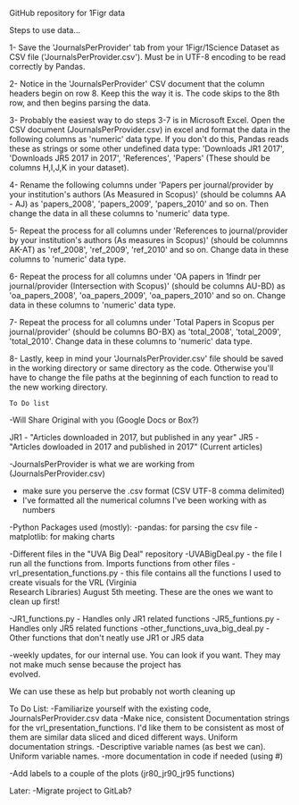GitHub repository for 1Figr data


Steps to use data...

1- Save the 'JournalsPerProvider' tab from your 1Figr/1Science Dataset as CSV file ('JournalsPerProvider.csv').  Must be in 
UTF-8 encoding to be read correctly by Pandas.

2- Notice in the 'JournalsPerProvider' CSV document that the column headers begin on row 8. Keep this the way it is. The code 
skips to the 8th row, and then begins parsing the data.

3- Probably the easiest way to do steps 3-7 is in Microsoft Excel. Open the CSV document (JournalsPerProvider.csv) in excel and 
format the data in the following columns as 'numeric' data type. If you don't do this, Pandas reads these as strings or some 
other undefined data type:
'Downloads JR1 2017', 'Downloads JR5 2017 in 2017', 'References', 'Papers' (These should be columns H,I,J,K in your dataset).

4- Rename the following columns under 'Papers per journal/provider by your institution's authors (As Measured in Scopus)' 
(should be columns AA - AJ) as 'papers_2008', 'papers_2009', 'papers_2010' and so on. Then change the data in all these 
columns to 'numeric' data type.

5- Repeat the process for all columns under 'References to journal/provider by your institution's authors (As measures in 
Scopus)' (should be columnns AK-AT) as 'ref_2008', 'ref_2009', 'ref_2010' and so on. Change data in these columns to 
'numeric' data type.

6- Repeat the process for all columns under 'OA papers in 1findr per journal/provider (Intersection with Scopus)' (should be 
columns AU-BD) as 'oa_papers_2008', 'oa_papers_2009', 'oa_papers_2010' and so on. Change data in these columns to 'numeric' 
data type.

7- Repeat the process for all columns under 'Total Papers in Scopus per journal/provider' (should be columns BO-BX) as 
'total_2008', 'total_2009', 'total_2010'. Change data in these columns to 'numeric' data type.

8- Lastly, keep in mind your 'JournalsPerProvider.csv' file should be saved in the working directory or same directory as the 
code. Otherwise you'll have to change the file paths at the beginning of each function to read to the new working directory. 








~~~~~~~~~
To Do list
~~~~~~~~~
-Will Share Original with you (Google Docs or Box?)

JR1 - "Articles downloaded in 2017, but published in any year"
JR5 - "Articles dowloaded in 2017 and published in 2017" (Current articles)

-JournalsPerProvider is what we are working from (JournalsPerProvider.csv)
  - make sure you perserve the .csv format (CSV UTF-8 comma delimited)
  - I've formatted all the numerical columns I've been working with as numbers
  
-Python Packages used (mostly):
  -pandas: for parsing the csv file
  -matplotlib: for making charts
  
-Different files in the "UVA Big Deal" repository
  -UVABigDeal.py - the file I run all the functions from. Imports functions from other files
  -vrl_presentation_functions.py - this file contains all the functions I used to create visuals for the VRL (Virginia         
                                   Research Libraries) August 5th meeting. These are the ones we want to clean up first!
                                   
  -JR1_functions.py - Handles only JR1 related functions
  -JR5_funtions.py - Handles only JR5 related functions
  -other_functions_uva_big_deal.py - Other functions that don't neatly use JR1 or JR5 data
  
  -weekly updates, for our internal use. You can look if you want. They may not make much sense because the project has     
  evolved.
  
  We can use these as help but probably not worth cleaning up


To Do List:
-Familiarize yourself with the existing code, JournalsPerProvider.csv data
-Make nice, consistent Documentation strings for the vrl_presentation_functions. I'd like them to be consistent as most of 
them are similar data sliced and diced different ways. Uniform documentation strings.
-Descriptive variable names (as best we can). Uniform variable names.
-more documentation in code if needed (using #)

-Add labels to a couple of the plots (jr80_jr90_jr95 functions)


Later:
-Migrate project to GitLab?

  
  
